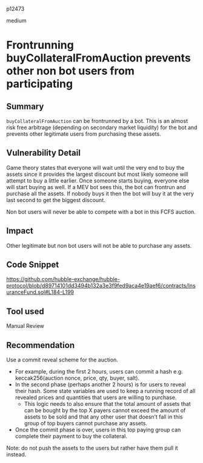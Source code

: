 p12473

medium

# Frontrunning buyCollateralFromAuction prevents other non bot users from participating

## Summary

`buyCollateralFromAuction` can be frontrunned by a bot. This is an almost risk free arbitrage (depending on secondary market liquidity) for the bot and prevents other legitimate users from purchasing these assets.

## Vulnerability Detail

Game theory states that everyone will wait until the very end to buy the assets since it provides the largest discount but most likely someone will attempt to buy a little earlier. Once someone starts buying, everyone else will start buying as well. If a MEV bot sees this, the bot can frontrun and purchase all the assets. If nobody buys it then the bot will buy it at the very last second to get the biggest discount.

Non bot users will never be able to compete with a bot in this FCFS auction.

## Impact

Other legitimate but non bot users will not be able to purchase any assets.

## Code Snippet

https://github.com/hubble-exchange/hubble-protocol/blob/d89714101dd3494b132a3e3f9fed9aca4e19aef6/contracts/InsuranceFund.sol#L184-L199

## Tool used

Manual Review

## Recommendation

Use a commit reveal scheme for the auction.

- For example, during the first 2 hours, users can commit a hash e.g. keccak256(auction nonce, price, qty, buyer, salt).
- In the second phase (perhaps another 2 hours) is for users to reveal their hash. Some state variables are used to keep a running record of all revealed prices and quantities that users are willing to purchase.
    - This logic needs to also ensure that the total amount of assets that can be bought by the top X payers cannot exceed the amount of assets to be sold and that any other user that doesn’t fall in this group of top buyers cannot purchase any assets.
- Once the commit phase is over, users in this top paying group can complete their payment to buy the collateral.

Note: do not push the assets to the users but rather have them pull it instead.